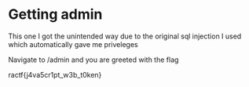 # Getting admin

This one I got the unintended way due to the original sql injection I used which automatically gave me priveleges

Navigate to /admin and you are greeted with the flag

ractf{j4va5cr1pt_w3b_t0ken}
